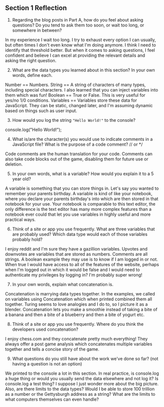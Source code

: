 ## Section 1 Reflection

1. Regarding the blog posts in Part A, how do you feel about asking questions? Do you tend to ask them too soon, or wait too long, or somewhere in between?

In my experience I wait too long. I try to exhaust every option I can usually, but often times I don't even know what I'm doing anymore. I think I need to identify that threshold better. But when it comes to asking questions, I feel confident and believe I can excel at providing the relevant details and asking the right question.

2. What are the data types you learned about in this section? In your own words, define each.

Number == Numbers.
String == A string of characters of many types, including special characters. I also learned that you can inject variables into them which was fun!
Boolean == True or False. This is very useful for yes/no 1/0 conditions.
Variables == Variables store these data for JavaScript. They can be static, changed later, and I'm assuming dynamic based on things such as user input.

3. How would you log the string `"Hello World!"` to the console?

console.log("Hello World!");

4. What is/are the character(s) you would use to indicate comments in a JavaScript file? What is the purpose of a code comment?
// or */

Code comments are the human translation for your code. Comments can also take code blocks out of the game, disabling them for future use or deletion.

5. In your own words, what is a variable? How would you explain it to a 5 year old?

A variable is something that you can store things in. Let's say you wanted to remember your parents birthday. A variable is kind of like your notebook, where you declare your parents birthday's into which are then stored in that notebook for your use. Your notebook is comparable to this text editor, the only difference is the text editor has many more complex features than a notebook ever could that let you use variables in highly useful and more practical ways.

6. Think of a site or app you use frequently. What are three variables that are probably used? Which data type would each of those variables probably hold?

I enjoy reddit and I'm sure they have a gazillion variables.
Upvotes and downvotes are variables that are stored as numbers.
Comments are all strings.
A boolean example they may use is to know if I am logged in or not. When true I would have access to all of the features of the website, perhaps when I'm logged out in which it would be false and I would need to authenticate my privileges by logging in? I'm probably super wrong!

7. In your own words, explain what concatenation is.

Concatenation is marrying data types together. In the examples, we called on variables using Concatenation which when printed combined them all together. Turing seems to love analogies and I do to, so I picture it as a blender. Concatenation lets you make a smoothie instead of taking a bite of a banana and then a bite of a blueberry and then a bite of yogurt etc.

8. Think of a site or app you use frequently. Where do you think the developers used concatenation?

I enjoy chess.com and they concatenate pretty much everything! They always offer a post game analysis which concatenates multiple variables together and tells a concise story of the game.

9. What questions do you still have about the work we've done so far? (not having a question is not an option)

We printed to the console a lot in this section. In real practice, is console.log a huge thing or would you usually send the data elsewhere and not log it? Is console.log a test thing? I suppose I just wonder more about the big picture. Also, are there limits to the data types? Would I be able to store 100 trillion as a number or the Gettysburgh address as a string? What are the limits to what computers themselves can even handle? 
